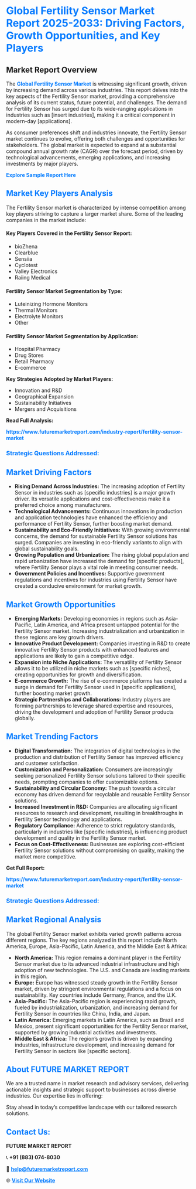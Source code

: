 <h1 style="color: #007BFF;">Global Fertility Sensor Market Report 2025-2033: Driving Factors, Growth Opportunities, and Key Players</h1>

<section id="overview">
<h2>Market Report Overview</h2>
<p>The <a href="https://www.futuremarketreport.com/industry-report/fertility-sensor-market" style="color: #007BFF; text-decoration: none;"><strong>Global Fertility Sensor Market</strong></a> is witnessing significant growth, driven by increasing demand across various industries. This report delves into the key aspects of the Fertility Sensor market, providing a comprehensive analysis of its current status, future potential, and challenges. The demand for Fertility Sensor has surged due to its wide-ranging applications in industries such as [insert industries], making it a critical component in modern-day [applications].</p>
<p>As consumer preferences shift and industries innovate, the Fertility Sensor market continues to evolve, offering both challenges and opportunities for stakeholders. The global market is expected to expand at a substantial compound annual growth rate (CAGR) over the forecast period, driven by technological advancements, emerging applications, and increasing investments by major players.</p>
</section>

<section id="overview">
<p><a href="https://www.futuremarketreport.com/request-sample/reportId=61578" style="color: #007BFF; text-decoration: none;"><strong>Explore Sample Report Here</strong></a></p>
</section>

<section id="key-players">
<h2 style="color: #007BFF;">Market Key Players Analysis</h2>
<p>The Fertility Sensor market is characterized by intense competition among key players striving to capture a larger market share. Some of the leading companies in the market include:</p>
<h4>Key Players Covered in the Fertility Sensor Report:</h4>
<ul><li>bioZhena</li><li>Clearblue</li><li>Sensiia</li><li>Cyclotest</li><li>Valley Electronics</li><li>Raiing Medical</li></ul>
<h4>Fertility Sensor Market Segmentation by Type:</h4>
<ul><li>Luteinizing Hormone Monitors</li><li>Thermal Monitors</li><li>Electrolyte Monitors</li><li>Other</li></ul>

<h4>Fertility Sensor Market Segmentation by Application:</h4>
<ul><li>Hospital Pharmacy</li><li>Drug Stores</li><li>Retail Pharmacy</li><li>E-commerce</li></ul>
<p><strong>Key Strategies Adopted by Market Players:</strong></p>
<ul>
<li>Innovation and R&D</li>
<li>Geographical Expansion</li>
<li>Sustainability Initiatives</li>
<li>Mergers and Acquisitions</li>
</ul>
</section>

<section>
<p><strong>Read Full Analysis: </strong></p><a href="https://www.futuremarketreport.com/industry-report/fertility-sensor-market" style="color: #007BFF; text-decoration: none;"><strong>https://www.futuremarketreport.com/industry-report/fertility-sensor-market</strong></a>
<h3 style="color: #007BFF;">Strategic Questions Addressed:</h3>
</section>

<section id="driving-factors">
<h2 style="color: #007BFF;">Market Driving Factors</h2>
<ul>
<li><strong>Rising Demand Across Industries:</strong> The increasing adoption of Fertility Sensor in industries such as [specific industries] is a major growth driver. Its versatile applications and cost-effectiveness make it a preferred choice among manufacturers.</li>
<li><strong>Technological Advancements:</strong> Continuous innovations in production and application technologies have enhanced the efficiency and performance of Fertility Sensor, further boosting market demand.</li>
<li><strong>Sustainability and Eco-Friendly Initiatives:</strong> With growing environmental concerns, the demand for sustainable Fertility Sensor solutions has surged. Companies are investing in eco-friendly variants to align with global sustainability goals.</li>
<li><strong>Growing Population and Urbanization:</strong> The rising global population and rapid urbanization have increased the demand for [specific products], where Fertility Sensor plays a vital role in meeting consumer needs.</li>
<li><strong>Government Policies and Incentives:</strong> Supportive government regulations and incentives for industries using Fertility Sensor have created a conducive environment for market growth.</li>
</ul>
</section>

<section id="growth-opportunities">
<h2 style="color: #007BFF;">Market Growth Opportunities</h2>
<ul>
<li><strong>Emerging Markets:</strong> Developing economies in regions such as Asia-Pacific, Latin America, and Africa present untapped potential for the Fertility Sensor market. Increasing industrialization and urbanization in these regions are key growth drivers.</li>
<li><strong>Innovative Product Development:</strong> Companies investing in R&D to create innovative Fertility Sensor products with enhanced features and applications are likely to gain a competitive edge.</li>
<li><strong>Expansion into Niche Applications:</strong> The versatility of Fertility Sensor allows it to be utilized in niche markets such as [specific niches], creating opportunities for growth and diversification.</li>
<li><strong>E-commerce Growth:</strong> The rise of e-commerce platforms has created a surge in demand for Fertility Sensor used in [specific applications], further boosting market growth.</li>
<li><strong>Strategic Partnerships and Collaborations:</strong> Industry players are forming partnerships to leverage shared expertise and resources, driving the development and adoption of Fertility Sensor products globally.</li>
</ul>
</section>

<section id="trending-factors">
<h2 style="color: #007BFF;">Market Trending Factors</h2>
<ul>
<li><strong>Digital Transformation:</strong> The integration of digital technologies in the production and distribution of Fertility Sensor has improved efficiency and customer satisfaction.</li>
<li><strong>Customization and Personalization:</strong> Consumers are increasingly seeking personalized Fertility Sensor solutions tailored to their specific needs, prompting companies to offer customizable options.</li>
<li><strong>Sustainability and Circular Economy:</strong> The push towards a circular economy has driven demand for recyclable and reusable Fertility Sensor solutions.</li>
<li><strong>Increased Investment in R&D:</strong> Companies are allocating significant resources to research and development, resulting in breakthroughs in Fertility Sensor technology and applications.</li>
<li><strong>Regulatory Compliance:</strong> Adherence to strict regulatory standards, particularly in industries like [specific industries], is influencing product development and quality in the Fertility Sensor market.</li>
<li><strong>Focus on Cost-Effectiveness:</strong> Businesses are exploring cost-efficient Fertility Sensor solutions without compromising on quality, making the market more competitive.</li>
</ul>
</section>

<section>
<p><strong>Get Full Report: </strong></p><a href="https://www.futuremarketreport.com/industry-report/fertility-sensor-market" style="color: #007BFF; text-decoration: none;"><strong>https://www.futuremarketreport.com/industry-report/fertility-sensor-market</strong></a>
<h3 style="color: #007BFF;">Strategic Questions Addressed:</h3>
</section>


<section id="regional-analysis">
<h2 style="color: #007BFF;">Market Regional Analysis</h2>
<p>The global Fertility Sensor market exhibits varied growth patterns across different regions. The key regions analyzed in this report include North America, Europe, Asia-Pacific, Latin America, and the Middle East & Africa:</p>
<ul>
<li><strong>North America:</strong> This region remains a dominant player in the Fertility Sensor market due to its advanced industrial infrastructure and high adoption of new technologies. The U.S. and Canada are leading markets in this region.</li>
<li><strong>Europe:</strong> Europe has witnessed steady growth in the Fertility Sensor market, driven by stringent environmental regulations and a focus on sustainability. Key countries include Germany, France, and the U.K.</li>
<li><strong>Asia-Pacific:</strong> The Asia-Pacific region is experiencing rapid growth, fueled by industrialization, urbanization, and increasing demand for Fertility Sensor in countries like China, India, and Japan.</li>
<li><strong>Latin America:</strong> Emerging markets in Latin America, such as Brazil and Mexico, present significant opportunities for the Fertility Sensor market, supported by growing industrial activities and investments.</li>
<li><strong>Middle East & Africa:</strong> The region’s growth is driven by expanding industries, infrastructure development, and increasing demand for Fertility Sensor in sectors like [specific sectors].</li>
</ul>
</section>

<footer>
<h2 style="color: #007BFF;">About FUTURE MARKET REPORT</h2>
<p>We are a trusted name in market research and advisory services, delivering actionable insights and strategic support to businesses across diverse industries. Our expertise lies in offering:</p>

<p>Stay ahead in today’s competitive landscape with our tailored research solutions.</p>

<h2 style="color: #007BFF;">Contact Us:</h2>
<p><strong>FUTURE MARKET REPORT</strong></p>
<p>📞 <strong>+91 (883) 074-8030</strong></p>
<p>📧 <strong><a href="mailto:help@futuremarketreport.com" style="color: #007BFF;">help@futuremarketreport.com</a></strong></p>
<p>🌐 <strong><a href="https://www.futuremarketreport.com/" style="color: #007BFF;">Visit Our Website</a></strong></p>
</footer>